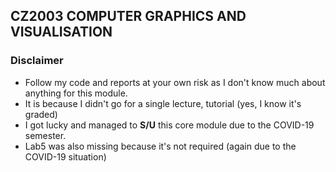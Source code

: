 ## CZ2003 COMPUTER GRAPHICS AND VISUALISATION

### Disclaimer
- Follow my code and reports at your own risk as I don't know much about anything for this module.
- It is because I didn't go for a single lecture, tutorial (yes, I know it's graded)
- I got lucky and managed to <b>S/U</b> this core module due to the COVID-19 semester.
- Lab5 was also missing because it's not required (again due to the COVID-19 situation)
